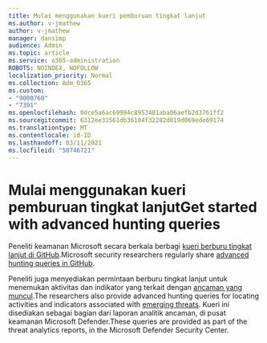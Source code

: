 ```yaml
---
title: Mulai menggunakan kueri pemburuan tingkat lanjut
ms.author: v-jmathew
author: v-jmathew
manager: dansimp
audience: Admin
ms.topic: article
ms.service: o365-administration
ROBOTS: NOINDEX, NOFOLLOW
localization_priority: Normal
ms.collection: Adm_O365
ms.custom:
- "9000760"
- "7391"
ms.openlocfilehash: 0dce5a6ac69994c8953401aba06aefb2d3761ff2
ms.sourcegitcommit: 6312ee31561db36104f32282d019d069ede69174
ms.translationtype: MT
ms.contentlocale: id-ID
ms.lasthandoff: 03/11/2021
ms.locfileid: "50746721"
---
```

# <a name="get-started-with-advanced-hunting-queries"></a><span data-ttu-id="f4920-102">Mulai menggunakan kueri pemburuan tingkat lanjut</span><span class="sxs-lookup"><span data-stu-id="f4920-102">Get started with advanced hunting queries</span></span>

<span data-ttu-id="f4920-103">Peneliti keamanan Microsoft secara berkala berbagi [kueri berburu tingkat lanjut di GitHub](https://go.microsoft.com/fwlink/?linkid=2144624).</span><span class="sxs-lookup"><span data-stu-id="f4920-103">Microsoft security researchers regularly share [advanced hunting queries in GitHub](https://go.microsoft.com/fwlink/?linkid=2144624).</span></span>

<span data-ttu-id="f4920-104">Peneliti juga menyediakan permintaan berburu tingkat lanjut untuk menemukan aktivitas dan indikator yang terkait dengan [ancaman yang muncul](https://go.microsoft.com/fwlink/?linkid=2145808).</span><span class="sxs-lookup"><span data-stu-id="f4920-104">The researchers also provide advanced hunting queries for locating activities and indicators associated with [emerging threats](https://go.microsoft.com/fwlink/?linkid=2145808).</span></span> <span data-ttu-id="f4920-105">Kueri ini disediakan sebagai bagian dari laporan analitik ancaman, di pusat keamanan Microsoft Defender.</span><span class="sxs-lookup"><span data-stu-id="f4920-105">These queries are provided as part of the threat analytics reports, in the Microsoft Defender Security Center.</span></span>
